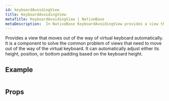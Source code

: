 ```yaml
---
id: keyboardAvoidingView
title: KeyboardAvoidingView
metaTitle: KeyboardAvoidingView | NativeBase
metaDescription:  In NativeBase KeyboardAvoidingView provides a view that moves out of the way of virtual keyboard automatically. More information on KeyboardAvoidingView here.
---
```


Provides a view that moves out of the way of virtual keyboard automatically. It is a component to solve the common problem of views that need to move out of the way of the virtual keyboard. It can automatically adjust either its height, position, or bottom padding based on the keyboard height.

## Example

```ComponentSnackPlayer path=basic,KeyboardAvoidingView,Basic.tsx

```

## Props

```ComponentPropTable path=basic,KeyboardAvoidingView,KeyboardAvoidingView.tsx showStylingProps=true

```
